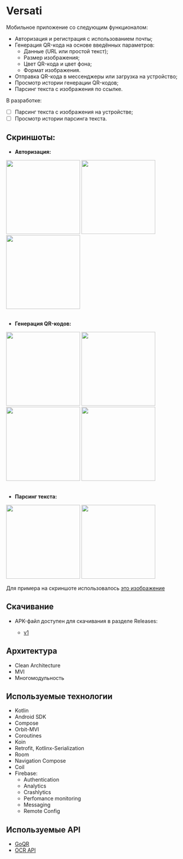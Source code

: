 # Versati

  Мобильное приложение со следующим функционалом:
* Авторизация и регистрация с использованием почты;
* Генерация QR-кода на основе введённых параметров:
  - Данные (URL или простой текст);
  - Размер изображения;
  - Цвет QR-кода и цвет фона;
  - Формат изображения.
* Отправка QR-кода в мессенджеры или загрузка на устройство;
* Просмотр истории генерации QR-кодов;
* Парсинг текста с изображения по ссылке.

В разработке:
* [ ] Парсинг текста с изображения на устройстве;
* [ ] Просмотр истории парсинга текста.

## Скриншоты:
* **Авторизация:**
<image src='https://github.com/arshapshap/versati/assets/48681339/5ef80259-70fc-405c-a96b-35dbeddc55f8' width=200 />
<image src='https://github.com/arshapshap/versati/assets/48681339/a94402f1-882a-4377-87d7-7a3f76dfe3bb' width=200 />
<image src='https://github.com/arshapshap/versati/assets/48681339/7b703312-df6a-4740-9e1a-eec948a621cd' width=200 />
<br>
<br>

* **Генерация QR-кодов:**

<image src='https://github.com/arshapshap/versati/assets/48681339/d8fd7512-c40c-4094-9d69-5436da73cfb8' width=200 />
<image src='https://github.com/arshapshap/versati/assets/48681339/298e335d-6840-4d25-9dcf-56de8dd89eec' width=200 />
<image src='https://github.com/arshapshap/versati/assets/48681339/c3abb274-592a-4af3-adcd-97b3ad6b0e38' width=200 />
<image src='https://github.com/arshapshap/versati/assets/48681339/459f374a-7d72-495b-8348-6b9defb1eeaa' width=200 />
<br>
<br>

* **Парсинг текста:**

<image src='https://github.com/arshapshap/versati/assets/48681339/48e0ac3e-c277-4696-a823-78d537bf2064' width=200 />
<image src='https://github.com/arshapshap/versati/assets/48681339/78de3aee-8502-4c4f-b1e7-5b029edbe079' width=200 />

Для примера на скриншоте использовалось [это изображение](https://favim.com/pd/s6/orig/61/text-harry-potter-hermione-Favim.com-576725.jpg)

## Скачивание
      
  * APK-файл доступен для скачивания в разделе Releases:

    - [v1](https://github.com/arshapshap/versati/releases/tag/v1)

## Архитектура
* Clean Architecture
* MVI
* Многомодульность

## Используемые технологии
* Kotlin
* Android SDK
* Compose
* Orbit-MVI
* Coroutines
* Koin
* Retrofit, Kotlinx-Serialization
* Room
* Navigation Compose
* Coil
* Firebase:
  - Authentication
  - Analytics
  - Crashlytics
  - Perfomance monitoring
  - Messaging
  - Remote Config

## Используемые API
* [GoQR](https://goqr.me/api/)
* [OCR API](https://ocr.space/OCRAPI)
